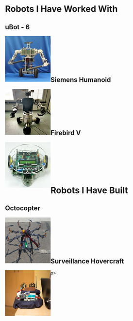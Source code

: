 # Robots I Have Worked With

## uBot - 6
<p>
<img src="uBot6.png" width="150" height="150" align="left"/>
</p>

<br/><br/>
<br/><br/>
<br/><br/>

## Siemens Humanoid
<p>
<img src="SiemensHumanoid.jpg" width="150" height="150" align="left"/>
</p>
<br/><br/>
<br/><br/>
<br/><br/>


## Firebird V
<p>
<img src="Firebird.jpeg" width="150" height="150" align="left"/>
</p>
<br/><br/>
<br/><br/>
<br/><br/>


# Robots I Have Built


## Octocopter
<p>
<img src="Octocopter.jpg" width="150" height="150" align="left"/>
</p>
<br/><br/>
<br/><br/>
<br/><br/>

## Surveillance Hovercraft
p>
<img src="Hovercraft.jpg" width="150" height="150" align="left"/>
</p>
<br/><br/>
<br/><br/>
<br/><br/>
